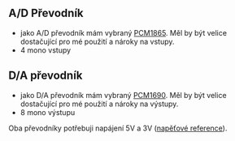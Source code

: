 ## A/D Převodník
- jako A/D převodník mám vybraný [PCM1865](https://www.ti.com/lit/ds/symlink/pcm1865.pdf?ts=1728680670209&ref_url=https%253A%252F%252Fwww.ti.com%252Fproduct%252FPCM1865). Měl by být velice dostačující pro mé použití a nároky na vstupy.
- 4 mono vstupy

## D/A převodník
- jako D/A převodník mám vybraný [PCM1690](https://www.ti.com/lit/ds/symlink/pcm1690.pdf?ts=1728680594948&ref_url=https%253A%252F%252Fcz.mouser.com%252F). Měl by být velice dostačující pro mé použití a nároky na výstupy.
- 8 mono výstupu


Oba převodníky potřebuji napájení 5V a 3V ([napěťové reference](Napěťové_reference)).